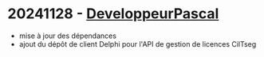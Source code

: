 # 20241128 - [DeveloppeurPascal](https://github.com/DeveloppeurPascal)

* mise à jour des dépendances
* ajout du dépôt de client Delphi pour l'API de gestion de licences CilTseg
